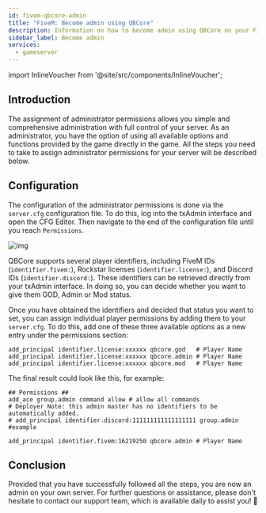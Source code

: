 ```yaml
---
id: fivem-qbcore-admin
title: "FiveM: Become admin using QBCore"
description: Information on how to become admin using QBCore on your FiveM server - ZAP-Hosting.com documentation
sidebar_label: Become admin
services:
  - gameserver
---
```


import InlineVoucher from '@site/src/components/InlineVoucher';

## Introduction
The assignment of administrator permissions allows you simple and comprehensive administration with full control of your server. As an administrator, you have the option of using all available options and functions provided by the game directly in the game. All the steps you need to take to assign administrator permissions for your server will be described below. 

<InlineVoucher />



## Configuration

The configuration of the administrator permissions is done via the ``server.cfg`` configuration file. To do this, log into the txAdmin interface and open the CFG Editor. Then navigate to the end of the configuration file until you reach `Permissions`.

![img](https://screensaver01.zap-hosting.com/index.php/s/KPRTmPoYdsCWjGd/preview)

QBCore supports several player identifiers, including FiveM IDs (`identifier.fivem:`), Rockstar licenses (`identifier.license:`), and Discord IDs (`identifier.discord:`). These identifiers can be retrieved directly from your txAdmin interface. In doing so, you can decide whether you want to give them GOD, Admin or Mod status.

Once you have obtained the identifiers and decided that status you want to set, you can assign individual player permissions by adding them to your `server.cfg`. To do this, add one of these three available options as a new entry under the permissions section:

```
add_principal identifier.license:xxxxxx qbcore.god   # Player Name
add_principal identifier.license:xxxxxx qbcore.admin # Player Name
add_principal identifier.license:xxxxxx qbcore.mod   # Player Name
```

The final result could look like this, for example:

```
## Permissions ##
add_ace group.admin command allow # allow all commands
# Deployer Note: this admin master has no identifiers to be automatically added.
# add_principal identifier.discord:111111111111111111 group.admin #example

add_principal identifier.fivem:16219250 qbcore.admin # Player Name
```



## Conclusion

Provided that you have successfully followed all the steps, you are now an admin on your own server. For further questions or assistance, please don't hesitate to contact our support team, which is available daily to assist you! 🙂
